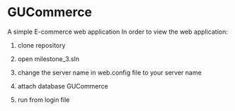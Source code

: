# GUCommerce
A simple E-commerce web application
In order to view the web application:

1) clone repository

2) open milestone_3.sln

3) change  the server name in web.config file to your server name

4) attach database GUCommerce

5) run from login file
